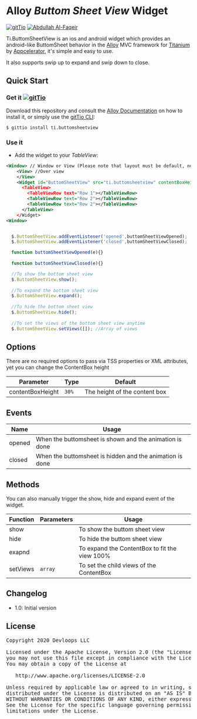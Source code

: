 # Alloy *Buttom Sheet View* Widget

[![gitTio](http://gitt.io/badge.svg)](http://gitt.io/component/ti.buttomsheetview) [![Abdullah Al-Faqeir](https://img.shields.io/badge/maintainer-Abdullah_Al_Faqeir-yellow.svg?style=flat-square)](https://github.com/abdullahfaqeir)

Ti.ButtomSheetView is an ios and android widget which provides an android-like ButtomSheet behavior in the [Alloy](http://docs.appcelerator.com/titanium/latest/#!/guide/Alloy_Quick_Start) MVC framework for [Titanium](http://www.appcelerator.com/platform) by [Appcelerator](http://www.appcelerator.com), it's simple and easy to use.

It also supports swip up to expand and swip down to close.

## Quick Start

### Get it [![gitTio](http://gitt.io/badge.png)](http://gitt.io/component/ti.buttomsheetview)
Download this repository and consult the [Alloy Documentation](http://docs.appcelerator.com/titanium/latest/#!/guide/Alloy_XML_Markup-section-35621528_AlloyXMLMarkup-ImportingWidgets) on how to install it, or simply use the [gitTio CLI](http://gitt.io/cli):

`$ gittio install ti.buttomsheetview`

### Use it

* Add the widget to your *TableView*:

```xml
<Window> // Window or View (Please note that layout must be default, not vertical or horizontal) in order for it to work properly
    <View> //Over view
    </View>
    <Widget id="ButtomSheetView" src="ti.buttomsheetview" contentBoxHeight="400" <!-- this is optional --> >
      <TableView>
        <TableViewRow text="Row 1"></TableViewRow>
        <TableViewRow text="Row 2"></TableViewRow>
        <TableViewRow text="Row 2"></TableViewRow>
      </TableView>
    </Widget>
<Window>
```
  

```javascript

  $.ButtomSheetView.addEventListener('opened',buttomSheetViewOpened);
  $.ButtomSheetView.addEventListener('closed',buttomSheetViewClosed);

  function buttomSheetViewOpened(e){}
  
  function buttomSheetViewClosed(e){}  

  //To show the bottom sheet view
  $.ButtomSheetView.show();
  
  //To expand the bottom sheet view
  $.ButtomSheetView.expand();  
  
  //To hide the bottom sheet view
  $.ButtomSheetView.hide();
  
  //To set the views of the bottom sheet view anytime
  $.ButtomSheetView.setViews([]); //Array of views
```
  
## Options
There are no required options to pass via TSS properties or XML attributes, yet you can change the ContentBox height

| Parameter | Type | Default |
| --------- | ---- | ----------- |
| contentBoxHeight | `30%` | The height of the content box |

## Events

| Name  | Usage |
| ---------  | ----------- |
| opened     | When the buttomsheet is shown and the animation is done |
| closed     | When the buttomsheet is hidden and the animation is done |


## Methods
You can also manually trigger the show, hide and expand event of the widget.

| Function   | Parameters | Usage |
| ---------- | ---------- | ----- |
| show       |          | To show the buttom sheet view |
| hide       |          | To hide the buttom sheet view |
| exapnd     |          | To expand the ContentBox to fit the view 100% |
| setViews   | `array`  | To set the child views of the ContentBox |


## Changelog
* 1.0: Initial version



## License

<pre>
Copyright 2020 Devloops LLC

Licensed under the Apache License, Version 2.0 (the "License");
you may not use this file except in compliance with the License.
You may obtain a copy of the License at

   http://www.apache.org/licenses/LICENSE-2.0

Unless required by applicable law or agreed to in writing, software
distributed under the License is distributed on an "AS IS" BASIS,
WITHOUT WARRANTIES OR CONDITIONS OF ANY KIND, either express or implied.
See the License for the specific language governing permissions and
limitations under the License.
</pre>
